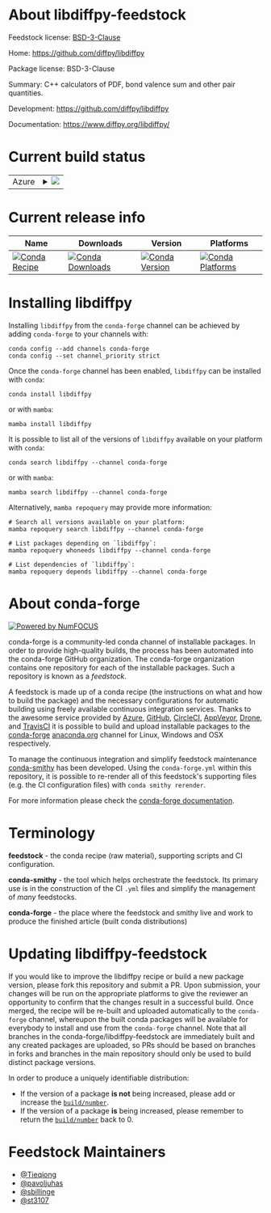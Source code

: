 About libdiffpy-feedstock
=========================

Feedstock license: [BSD-3-Clause](https://github.com/conda-forge/libdiffpy-feedstock/blob/main/LICENSE.txt)

Home: https://github.com/diffpy/libdiffpy

Package license: BSD-3-Clause

Summary: C++ calculators of PDF, bond valence sum and other pair quantities.

Development: https://github.com/diffpy/libdiffpy

Documentation: https://www.diffpy.org/libdiffpy/

Current build status
====================


<table>
    
  <tr>
    <td>Azure</td>
    <td>
      <details>
        <summary>
          <a href="https://dev.azure.com/conda-forge/feedstock-builds/_build/latest?definitionId=529&branchName=main">
            <img src="https://dev.azure.com/conda-forge/feedstock-builds/_apis/build/status/libdiffpy-feedstock?branchName=main">
          </a>
        </summary>
        <table>
          <thead><tr><th>Variant</th><th>Status</th></tr></thead>
          <tbody><tr>
              <td>linux_64</td>
              <td>
                <a href="https://dev.azure.com/conda-forge/feedstock-builds/_build/latest?definitionId=529&branchName=main">
                  <img src="https://dev.azure.com/conda-forge/feedstock-builds/_apis/build/status/libdiffpy-feedstock?branchName=main&jobName=linux&configuration=linux%20linux_64_" alt="variant">
                </a>
              </td>
            </tr><tr>
              <td>osx_64</td>
              <td>
                <a href="https://dev.azure.com/conda-forge/feedstock-builds/_build/latest?definitionId=529&branchName=main">
                  <img src="https://dev.azure.com/conda-forge/feedstock-builds/_apis/build/status/libdiffpy-feedstock?branchName=main&jobName=osx&configuration=osx%20osx_64_" alt="variant">
                </a>
              </td>
            </tr><tr>
              <td>osx_arm64</td>
              <td>
                <a href="https://dev.azure.com/conda-forge/feedstock-builds/_build/latest?definitionId=529&branchName=main">
                  <img src="https://dev.azure.com/conda-forge/feedstock-builds/_apis/build/status/libdiffpy-feedstock?branchName=main&jobName=osx&configuration=osx%20osx_arm64_" alt="variant">
                </a>
              </td>
            </tr><tr>
              <td>win_64</td>
              <td>
                <a href="https://dev.azure.com/conda-forge/feedstock-builds/_build/latest?definitionId=529&branchName=main">
                  <img src="https://dev.azure.com/conda-forge/feedstock-builds/_apis/build/status/libdiffpy-feedstock?branchName=main&jobName=win&configuration=win%20win_64_" alt="variant">
                </a>
              </td>
            </tr>
          </tbody>
        </table>
      </details>
    </td>
  </tr>
</table>

Current release info
====================

| Name | Downloads | Version | Platforms |
| --- | --- | --- | --- |
| [![Conda Recipe](https://img.shields.io/badge/recipe-libdiffpy-green.svg)](https://anaconda.org/conda-forge/libdiffpy) | [![Conda Downloads](https://img.shields.io/conda/dn/conda-forge/libdiffpy.svg)](https://anaconda.org/conda-forge/libdiffpy) | [![Conda Version](https://img.shields.io/conda/vn/conda-forge/libdiffpy.svg)](https://anaconda.org/conda-forge/libdiffpy) | [![Conda Platforms](https://img.shields.io/conda/pn/conda-forge/libdiffpy.svg)](https://anaconda.org/conda-forge/libdiffpy) |

Installing libdiffpy
====================

Installing `libdiffpy` from the `conda-forge` channel can be achieved by adding `conda-forge` to your channels with:

```
conda config --add channels conda-forge
conda config --set channel_priority strict
```

Once the `conda-forge` channel has been enabled, `libdiffpy` can be installed with `conda`:

```
conda install libdiffpy
```

or with `mamba`:

```
mamba install libdiffpy
```

It is possible to list all of the versions of `libdiffpy` available on your platform with `conda`:

```
conda search libdiffpy --channel conda-forge
```

or with `mamba`:

```
mamba search libdiffpy --channel conda-forge
```

Alternatively, `mamba repoquery` may provide more information:

```
# Search all versions available on your platform:
mamba repoquery search libdiffpy --channel conda-forge

# List packages depending on `libdiffpy`:
mamba repoquery whoneeds libdiffpy --channel conda-forge

# List dependencies of `libdiffpy`:
mamba repoquery depends libdiffpy --channel conda-forge
```


About conda-forge
=================

[![Powered by
NumFOCUS](https://img.shields.io/badge/powered%20by-NumFOCUS-orange.svg?style=flat&colorA=E1523D&colorB=007D8A)](https://numfocus.org)

conda-forge is a community-led conda channel of installable packages.
In order to provide high-quality builds, the process has been automated into the
conda-forge GitHub organization. The conda-forge organization contains one repository
for each of the installable packages. Such a repository is known as a *feedstock*.

A feedstock is made up of a conda recipe (the instructions on what and how to build
the package) and the necessary configurations for automatic building using freely
available continuous integration services. Thanks to the awesome service provided by
[Azure](https://azure.microsoft.com/en-us/services/devops/), [GitHub](https://github.com/),
[CircleCI](https://circleci.com/), [AppVeyor](https://www.appveyor.com/),
[Drone](https://cloud.drone.io/welcome), and [TravisCI](https://travis-ci.com/)
it is possible to build and upload installable packages to the
[conda-forge](https://anaconda.org/conda-forge) [anaconda.org](https://anaconda.org/)
channel for Linux, Windows and OSX respectively.

To manage the continuous integration and simplify feedstock maintenance
[conda-smithy](https://github.com/conda-forge/conda-smithy) has been developed.
Using the ``conda-forge.yml`` within this repository, it is possible to re-render all of
this feedstock's supporting files (e.g. the CI configuration files) with ``conda smithy rerender``.

For more information please check the [conda-forge documentation](https://conda-forge.org/docs/).

Terminology
===========

**feedstock** - the conda recipe (raw material), supporting scripts and CI configuration.

**conda-smithy** - the tool which helps orchestrate the feedstock.
                   Its primary use is in the construction of the CI ``.yml`` files
                   and simplify the management of *many* feedstocks.

**conda-forge** - the place where the feedstock and smithy live and work to
                  produce the finished article (built conda distributions)


Updating libdiffpy-feedstock
============================

If you would like to improve the libdiffpy recipe or build a new
package version, please fork this repository and submit a PR. Upon submission,
your changes will be run on the appropriate platforms to give the reviewer an
opportunity to confirm that the changes result in a successful build. Once
merged, the recipe will be re-built and uploaded automatically to the
`conda-forge` channel, whereupon the built conda packages will be available for
everybody to install and use from the `conda-forge` channel.
Note that all branches in the conda-forge/libdiffpy-feedstock are
immediately built and any created packages are uploaded, so PRs should be based
on branches in forks and branches in the main repository should only be used to
build distinct package versions.

In order to produce a uniquely identifiable distribution:
 * If the version of a package **is not** being increased, please add or increase
   the [``build/number``](https://docs.conda.io/projects/conda-build/en/latest/resources/define-metadata.html#build-number-and-string).
 * If the version of a package **is** being increased, please remember to return
   the [``build/number``](https://docs.conda.io/projects/conda-build/en/latest/resources/define-metadata.html#build-number-and-string)
   back to 0.

Feedstock Maintainers
=====================

* [@Tieqiong](https://github.com/Tieqiong/)
* [@pavoljuhas](https://github.com/pavoljuhas/)
* [@sbillinge](https://github.com/sbillinge/)
* [@st3107](https://github.com/st3107/)


